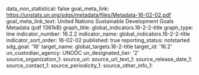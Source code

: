 data_non_statistical: false
goal_meta_link: https://unstats.un.org/sdgs/metadata/files/Metadata-16-02-02.pdf
goal_meta_link_text: United Nations Sustainable Development Goals Metadata (pdf 1361kB)
graph_title: global_indicators.16-2-2-title
graph_type: line
indicator_number: 16.2.2
indicator_name: global_indicators.16-2-2-title
indicator_sort_order: 16-02-02
published: true
reporting_status: notstarted
sdg_goal: '16'
target_name: global_targets.16-2-title
target_id: '16.2'
un_custodian_agency: UNODC
un_designated_tier: '2'
source_organization_1: 
source_url: 
source_url_text_1: 
source_release_date_1: 
source_contact_1: 
source_periodicity_1: 
source_other_info_1: 
